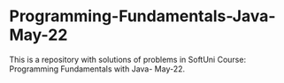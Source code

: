 # Programming-Fundamentals-Java-May-22
This is a repository with solutions of problems in SoftUni Course: Programming Fundamentals with Java- May-22.
